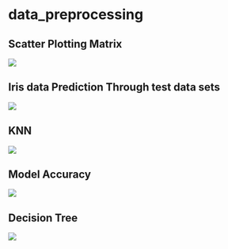 # data_preprocessing

## Scatter Plotting Matrix
<img src="https://user-images.githubusercontent.com/48057905/87841473-628f2800-c8e0-11ea-8b7a-441f75ce93e1.PNG"></img>


## Iris data Prediction Through test data sets
<img src="https://user-images.githubusercontent.com/48057905/87841476-6458eb80-c8e0-11ea-90e8-e78075a056da.PNG"></img>


## KNN
<img src="https://user-images.githubusercontent.com/48057905/87844277-a12fdd00-c8f6-11ea-99ef-a81cac5d7563.PNG"></img>


## Model Accuracy
<img src="https://user-images.githubusercontent.com/48057905/87844278-a2610a00-c8f6-11ea-8dbf-20f565e967c8.PNG"></img>


## Decision Tree
<img src="https://user-images.githubusercontent.com/48057905/87905196-f3116800-ca9a-11ea-9ef0-f60058e69caa.png"></img>


